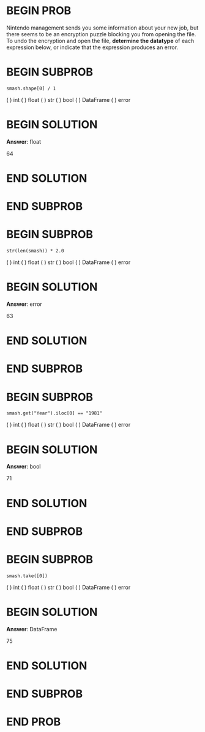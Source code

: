 # BEGIN PROB

Nintendo management sends you some information about your new job, but there seems to be an encryption puzzle blocking you from opening the file. To undo the encryption and open the file, **determine the datatype** of each expression below, or indicate that the expression produces an error.

# BEGIN SUBPROB

    smash.shape[0] / 1

( ) int 
( ) float 
( ) str 
( ) bool 
( ) DataFrame 
( ) error

# BEGIN SOLUTION

**Answer**: float

<average>64</average>

# END SOLUTION

# END SUBPROB

# BEGIN SUBPROB

    str(len(smash)) * 2.0

( ) int 
( ) float 
( ) str 
( ) bool 
( ) DataFrame 
( ) error

# BEGIN SOLUTION

**Answer**: error

<average>63</average>

# END SOLUTION

# END SUBPROB


# BEGIN SUBPROB

    smash.get("Year").iloc[0] == "1981"

( ) int 
( ) float 
( ) str 
( ) bool 
( ) DataFrame 
( ) error

# BEGIN SOLUTION

**Answer**: bool

<average>71</average>

# END SOLUTION

# END SUBPROB

# BEGIN SUBPROB

    smash.take([0])

( ) int 
( ) float 
( ) str 
( ) bool 
( ) DataFrame 
( ) error

# BEGIN SOLUTION

**Answer**: DataFrame

<average>75</average>

# END SOLUTION

# END SUBPROB

# END PROB